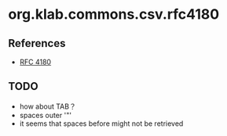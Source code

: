 # org.klab.commons.csv.rfc4180

## References

 * [RFC 4180](http://www.kasai.fm/wiki/rfc4180jp)

## TODO

 * how about TAB？
 * spaces outer '"'
 * it seems that spaces before might not be retrieved
